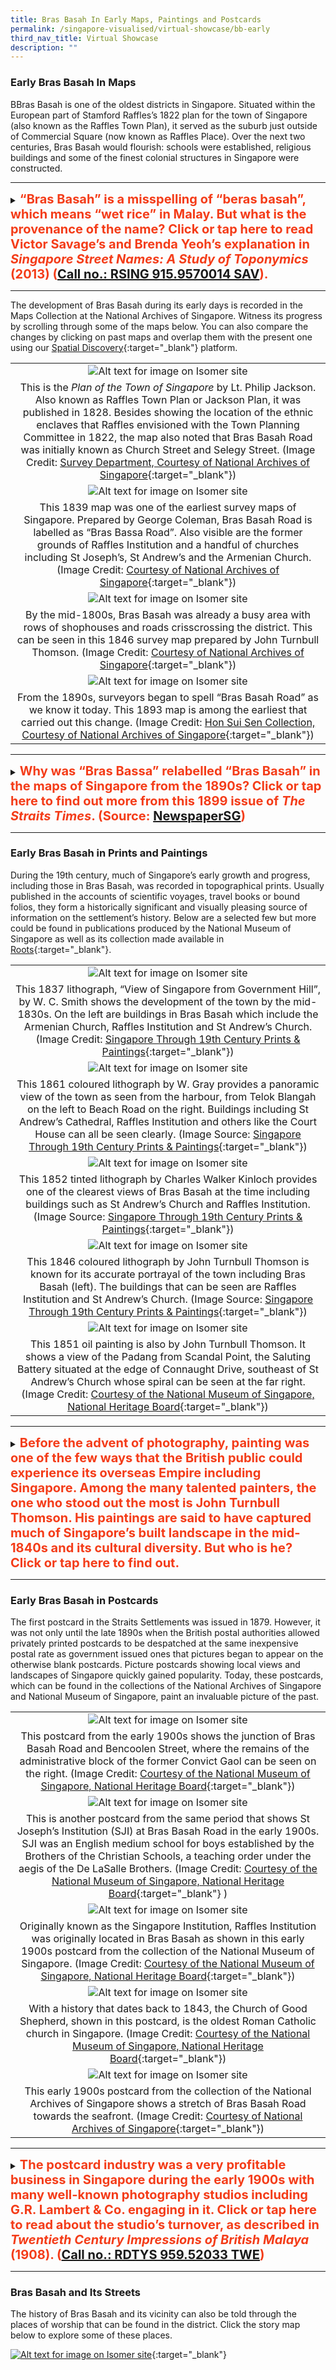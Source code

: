 ```yaml
---
title: Bras Basah In Early Maps, Paintings and Postcards
permalink: /singapore-visualised/virtual-showcase/bb-early
third_nav_title: Virtual Showcase
description: ""
---
```

### **Early Bras Basah In Maps**

BBras Basah is one of the oldest districts in Singapore. Situated within the European part of Stamford Raffles’s 1822 plan for the town of Singapore (also known as the Raffles Town Plan), it served as the suburb just outside of Commercial Square (now known as Raffles Place). Over the next two centuries, Bras Basah would flourish: schools were established, religious buildings and some of the finest colonial structures in Singapore were constructed.

---

<details>
<summary><span style="font-weight: 700; font-size: 20px; font-style: normal; color:#f43c18">“Bras Basah” is a misspelling of “beras basah”, which means “wet rice” in Malay. But what is the provenance of the name? Click or tap here to read Victor Savage’s and Brenda Yeoh’s explanation in <span style="font-style: italic;">Singapore Street Names: A Study of Toponymics</span> (2013) (<a href="https://eservice.nlb.gov.sg/item_holding.aspx?bid=200123850" target="_blank">Call no.: RSING 915.9570014 SAV</a>).</span></summary>
<br>	
<span style="font-weight: 400; font-size: 20px; font-style: normal; color:#eb7044">"The road was so-called because in the early days, wet rice was laid to dry here on the banks of the "fresh water stream" (now the Stamford Canal). Another version is that before the area between Bras Basah Road and Stamford was filled in, cargoes of rice were brought by boats into the lagoon and spread to dry on the road. On one occasion, high tides wet the rice."</span>
	
</details>

---

The development of Bras Basah during its early days is recorded in the Maps Collection at the National Archives of Singapore. Witness its progress by scrolling through some of the maps below. You can also compare the changes by clicking on past maps and overlap them with the present one using our [Spatial Discovery](https://search.nlb.gov.sg/spatialdiscovery/){:target="_blank"} platform.

|   | 
|:--------:| 
| ![Alt text for image on Isomer site](/images/bb-map-1.jpg)|
| This is the *Plan of the Town of Singapore* by Lt. Philip Jackson. Also known as Raffles Town Plan or Jackson Plan, it was published in 1828. Besides showing the location of the ethnic enclaves that Raffles envisioned with the Town Planning Committee in 1822, the map also noted that Bras Basah Road was initially known as Church Street and Selegy Street. (Image Credit: [Survey Department, Courtesy of National Archives of Singapore](https://www.nas.gov.sg/archivesonline/maps_building_plans/record-details/f9926418-115c-11e3-83d5-0050568939ad){:target="_blank"}) |
| ![Alt text for image on Isomer site](/images/bb-map-2.jpg) |
| This 1839 map was one of the earliest survey maps of Singapore. Prepared by George Coleman, Bras Basah Road is labelled as “Bras Bassa Road”. Also visible are the former grounds of Raffles Institution and a handful of churches including St Joseph’s, St Andrew’s and the Armenian Church. (Image Credit: [Courtesy of National Archives of Singapore](https://www.nas.gov.sg/archivesonline/maps_building_plans/record-details/fb0ace86-115c-11e3-83d5-0050568939ad){:target="_blank"})|
| ![Alt text for image on Isomer site](/images/bb-map-3.jpg)|
| By the mid-1800s, Bras Basah was already a busy area with rows of shophouses and roads crisscrossing the district. This can be seen in this 1846 survey map prepared by John Turnbull Thomson. (Image Credit: [Courtesy of National Archives of Singapore](https://www.nas.gov.sg/archivesonline/maps_building_plans/record-details/fa3f6192-115c-11e3-83d5-0050568939ad){:target="_blank"})|
| ![Alt text for image on Isomer site](/images/bb-map-4.jpg)|
| From the 1890s, surveyors began to spell “Bras Basah Road” as we know it today. This 1893 map is among the earliest that carried out this change. (Image Credit: [Hon Sui Sen Collection, Courtesy of National Archives of Singapore](https://www.nas.gov.sg/archivesonline/maps_building_plans/record-details/c912530c-66c8-11e3-bb37-0050568939ad){:target="_blank"})|

_____

<details>
<summary><span style="font-weight: 700; font-size: 20px; font-style: normal; color:#f43c18">Why was “Bras Bassa” relabelled “Bras Basah” in the maps of Singapore from the 1890s? Click or tap here to find out more from this 1899 issue of <span style="font-style: italic;">The Straits Times</span>. (Source: <a href="http://eresources.nlb.gov.sg/newspapers/Digitised/Article/singfreepresswk18990601-1.2.51" target="_blank">NewspaperSG</a>) </span></summary>
<br>
<span style="font-weight: 400; font-size: 20px; font-style: normal; color:#eb7044">"The new enamelled street signs being put up by the Municipality are blue on white, instead of the old white on blue...The spelling seems to have received some attention, the "Bras Bassa Road" becomes "Bras Basah Road". The latter gives some indication of the meaning of the name and send thoughts back to the padi fields that at one time occupied the valley stretching from Fort Canning eastward."</span>
	
</details>

---

### **Early Bras Basah in Prints and Paintings**

During the 19th century, much of Singapore’s early growth and progress, including those in Bras Basah, was recorded in topographical prints. Usually published in the accounts of scientific voyages, travel books or bound folios, they form a historically significant and visually pleasing source of information on the settlement’s history. Below are a selected few but more could be found in publications produced by the National Museum of Singapore as well as its collection made available in [Roots](https://www.roots.gov.sg/){:target="_blank"}.

| | 
|:--------:| 
| ![Alt text for image on Isomer site](/images/painting-1.jpg) |
| This 1837 lithograph, “View of Singapore from Government Hill”, by W. C. Smith shows the development of the town by the mid-1830s. On the left are buildings in Bras Basah which include the Armenian Church, Raffles Institution and St Andrew’s Church. (Image Credit: [Singapore Through 19th Century Prints & Paintings](https://eservice.nlb.gov.sg/item_holding.aspx?bid=13313091){:target="_blank"}) |
| ![Alt text for image on Isomer site](/images/painting-3.jpg)|
| This 1861 coloured lithograph by W. Gray provides a panoramic view of the town as seen from the harbour, from Telok Blangah on the left to Beach Road on the right. Buildings including St Andrew’s Cathedral, Raffles Institution and others like the Court House can all be seen clearly. (Image Source: [Singapore Through 19th Century Prints & Paintings](https://eservice.nlb.gov.sg/item_holding.aspx?bid=13313091){:target="_blank"}) |
| ![Alt text for image on Isomer site](/images/painting-4.jpg)|
| This 1852 tinted lithograph by Charles Walker Kinloch provides one of the clearest views of Bras Basah at the time including buildings such as St Andrew’s Church and Raffles Institution.  (Image Source: [Singapore Through 19th Century Prints & Paintings](https://eservice.nlb.gov.sg/item_holding.aspx?bid=13313091){:target="_blank"}) |
| ![Alt text for image on Isomer site](/images/painting-2.jpg)|
| This 1846 coloured lithograph by John Turnbull Thomson is known for its accurate portrayal of the town including Bras Basah (left). The buildings that can be seen are Raffles Institution and St Andrew’s Church. (Image Source: [Singapore Through 19th Century Prints & Paintings](https://eservice.nlb.gov.sg/item_holding.aspx?bid=13313091){:target="_blank"}) |
| ![Alt text for image on Isomer site](/images/painting-5.jpg)|
| This 1851 oil painting is also by John Turnbull Thomson. It shows a view of the Padang from Scandal Point, the Saluting Battery situated at the edge of Connaught Drive, southeast of St Andrew’s Church whose spiral can be seen at the far right. (Image Credit: [Courtesy of the National Museum of Singapore, National Heritage Board](https://www.roots.gov.sg/Collection-Landing/listing/1052004){:target="_blank"})  |

_____

<details>
<summary><span style="font-weight: 700; font-size: 20px; font-style: normal; color:#f43c18">Before the advent of photography, painting was one of the few ways that the British public could experience its overseas Empire including Singapore. Among the many talented painters, the one who stood out the most is John Turnbull Thomson. His paintings are said to have captured much of Singapore’s built landscape in the mid-1840s and its cultural diversity. But who is he? Click or tap here to find out.</span></summary>
<br>
<span style="font-weight: 400; font-size: 20px; font-style: normal; color:#eb7044">John Turnbull Thomson was the Government Surveyor of the Straits Settlements from 1841 to 1853. He made a number of important contributions during his 12 years in Singapore, including the creation of maps of early Singapore, as well as the design and construction of several buildings and other public infrastructure on the island. A self-taught artist and prolific writer, Thomson’s collection of paintings, books and articles now serve as invaluable records of the architecture and life of early Singapore.</span>
	
</details>

_____

### **Early Bras Basah in Postcards**

The first postcard in the Straits Settlements was issued in 1879. However, it was not only until the late 1890s when the British postal authorities allowed privately printed postcards to be despatched at the same inexpensive postal rate as government issued ones that pictures began to appear on the otherwise blank postcards. Picture postcards showing local views and landscapes of Singapore quickly gained popularity. Today, these postcards, which can be found in the collections of the National Archives of Singapore and National Museum of Singapore, paint an invaluable picture of the past.

|  | 
|:--------:| 
| ![Alt text for image on Isomer site](/images/postcard-1.jpg)|
| This postcard from the early 1900s shows the junction of Bras Basah Road and Bencoolen Street, where the remains of the administrative block of the former Convict Gaol can be seen on the right. (Image Credit: [Courtesy of the National Museum of Singapore, National Heritage Board](https://www.roots.gov.sg/Collection-Landing/listing/1073598){:target="_blank"}) |
| ![Alt text for image on Isomer site](/images/postcard-2.jpg)|
| This is another postcard from the same period that shows St Joseph’s Institution (SJI) at Bras Basah Road in the early 1900s. SJI was an English medium school for boys established by the Brothers of the Christian Schools, a teaching order under the aegis of the De LaSalle Brothers. (Image Credit: [Courtesy of the National Museum of Singapore, National Heritage Board](https://www.roots.gov.sg/Collection-Landing/listing/1193647){:target="_blank"} ) |
| ![Alt text for image on Isomer site](/images/postcard-3.jpg) |
| Originally known as the Singapore Institution, Raffles Institution was originally located in Bras Basah as shown in this early 1900s postcard from the collection of the National Museum of Singapore. (Image Credit: [Courtesy of the National Museum of Singapore, National Heritage Board](https://www.roots.gov.sg/Collection-Landing/listing/1046090){:target="_blank"}) |
|![Alt text for image on Isomer site](/images/postcard-4.jpg)|
| With a history that dates back to 1843, the Church of Good Shepherd, shown in this postcard, is the oldest Roman Catholic church in Singapore. (Image Credit: [Courtesy of the National Museum of Singapore, National Heritage Board](https://www.roots.gov.sg/Collection-Landing/listing/1120868){:target="_blank"})|
|![Alt text for image on Isomer site](/images/postcard-5.jpg)|
| This early 1900s postcard from the collection of the National Archives of Singapore shows a stretch of Bras Basah Road towards the seafront. (Image Credit: [Courtesy of National Archives of Singapore](https://www.nas.gov.sg/archivesonline/photographs/record-details/d5b7d64c-1161-11e3-83d5-0050568939ad){:target="_blank"})|

_____

<details>
<summary><span style="font-weight: 700; font-size: 20px; font-style: normal; color:#f43c18">The postcard industry was a very profitable business in Singapore during the early 1900s with many well-known photography studios including G.R. Lambert & Co. engaging in it. Click or tap here to read about the studio’s turnover, as described in <span style="font-style: italic;">Twentieth Century Impressions of British Malaya</span> (1908). (<a href="https://eservice.nlb.gov.sg/item_holding.aspx?bid=4558051" target="_blank">Call no.: RDTYS 959.52033 TWE</a>) </span></summary>
<br>
<span style="font-weight: 400; font-size: 20px; font-style: normal; color:#eb7044">"Lambert has maintained a high reputation for artistic portraiture, and of landscapes they have one of the finest collections in the East, comprising about three thousand subjects relating to Siam, Singapore, Borneo, Malaya and China. An extensive trade is done in picture postcards, the turnover being about a quarter million cards a year. A large stock of apparatus is always kept in hand."</span>
	
</details>

_____

### **Bras Basah and Its Streets**

The history of Bras Basah and its vicinity can also be told through the places of worship that can be found in the district. Click the story map below to explore some of these places.

[![Alt text for image on Isomer site](/images/bb-storymap-streets.png)](https://nlb.geoicon.com/spatialdiscovery/storymaps/brash-basah-its-streets/index.html){:target="_blank"}